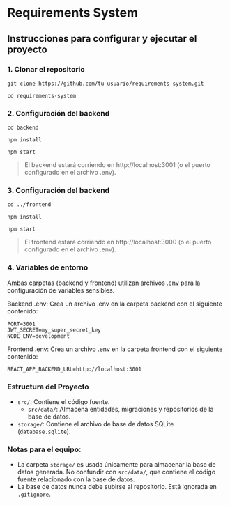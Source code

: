 # Requirements System

## Instrucciones para configurar y ejecutar el proyecto

### 1. Clonar el repositorio

```
git clone https://github.com/tu-usuario/requirements-system.git
```

```
cd requirements-system
```

### 2. Configuración del backend

```
cd backend
```

```
npm install
```

```
npm start
```

> El backend estará corriendo en http://localhost:3001 (o el puerto configurado en el archivo .env).

### 3. Configuración del backend

```
cd ../frontend
```

```
npm install
```

```
npm start
```

> El frontend estará corriendo en http://localhost:3000 (o el puerto configurado en el archivo .env).

### 4. Variables de entorno

Ambas carpetas (backend y frontend) utilizan archivos .env para la configuración de variables sensibles.

Backend .env:
Crea un archivo .env en la carpeta backend con el siguiente contenido:

```
PORT=3001
JWT_SECRET=my_super_secret_key
NODE_ENV=development
```

Frontend .env:
Crea un archivo .env en la carpeta frontend con el siguiente contenido:

```
REACT_APP_BACKEND_URL=http://localhost:3001
```

### Estructura del Proyecto

- `src/`: Contiene el código fuente.
  - `src/data/`: Almacena entidades, migraciones y repositorios de la base de datos.
- `storage/`: Contiene el archivo de base de datos SQLite (`database.sqlite`).

### Notas para el equipo:

- La carpeta `storage/` es usada únicamente para almacenar la base de datos generada. No confundir con `src/data/`, que contiene el código fuente relacionado con la base de datos.
- La base de datos nunca debe subirse al repositorio. Está ignorada en `.gitignore`.
